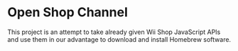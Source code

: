 # Open Shop Channel

This project is an attempt to take already given Wii Shop JavaScript APIs and use them in our advantage to download and install Homebrew software.
